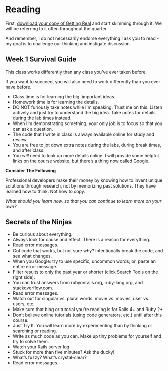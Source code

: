 # Reading

First, [download your copy of Getting Real](https://basecamp.com/about/books/Getting%20Real.pdf) and start skimming through it.  We will be referring to it often throughout the quarter.

And remember, I do not necessarily endorse everything I ask you to read - my goal is to challenge our thinking and instigate discussion.  

## Week 1 Survival Guide

This class works differently than any class you’ve ever taken before.

If you want to succeed, you will also need to work differently than you ever have before.

* Class time is for learning the big, important ideas. 
* Homework time is for learning the details. 
* DO NOT furiously take notes while I'm speaking.  Trust me on this.  Listen actively and just try to understand the big idea. Take notes for details during the lab times instead.
* When I’m demonstrating something, your only job is to focus so that you can ask a question.
* The code that I write in class is always available online for study and review.
* You are free to jot down extra notes during the labs, during break times, and after class.
* You *will* need to look up more details online. I will provide some helpful links on the course website, but there’s a thing now called Google.


**Consider The Following**

Professional developers make their money by knowing how to invent unique solutions through research, not by memorizing past solutions. They have learned how to think. Not how to copy.   

_What should you learn now, so that you can continue to learn more on your own?_

## Secrets of the Ninjas

- Be curious about everything.
- Always look for cause and effect. There is a reason for everything.
- Read error messages.
- Got code that works, but not sure why? Intentionally break the code, and see what changes.
- When you Google: try to use specific, uncommon words; or, paste an entire error message.
- Filter results to only the past year or shorter (click Search Tools on the right side).
- You can trust answers from rubyonrails.org, ruby-lang.org, and stackoverflow.com.
- Read error messages.
- Watch out for singular vs. plural words: movie vs. movies, user vs. users, etc.
- Make sure that blog or tutorial you’re reading is for Rails 4+ and Ruby 2+
- Don’t believe online tutorials (using code generators, etc.) until after this course.
- Just Try It. You will learn more by experimenting than by thinking or searching or reading. 
- Write as much code as you can. Make up tiny problems for yourself and try to solve them.
- Watch your Rails server log.
- Stuck for more than five minutes? Ask the ducky!
- What’s fuzzy? What’s crystal-clear?
- Read error messages.

